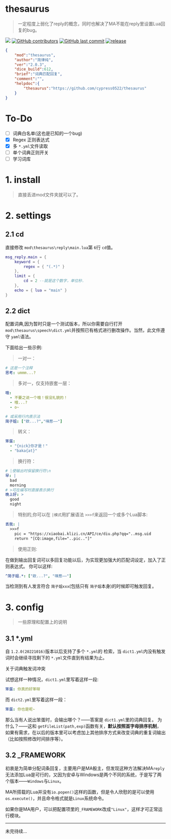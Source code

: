 # thesaurus
> 一定程度上弱化了reply的概念，同时也解决了MA不能在reply里设置Lua回复的bug。

[![](https://img.shields.io/badge/github-repo-blue)](https://github.com/ssJSKFJDJ/thesaurus)
[![GitHub contributors](https://img.shields.io/github/contributors/ssJSKFJDJ/thesaurus.svg)](https://github.com/ssJSKFJDJ/thesaurus/graphs/contributors)
[![GitHub last commit](https://img.shields.io/github/last-commit/ssJSKFJDJ/thesaurus.svg)](https://github.com/ssJSKFJDJ/thesaurus/commits)
[![release](https://img.shields.io/github/v/release/ssJSKFJDJ/thesaurus.svg)](https://github.com/ssJSKFJDJ/thesaurus/release)

```json
{
    "mod":"thesaurus",
    "author":"简律纯",
    "ver":"2.0.3",
    "dice_build":612,
    "brief":"词典匹配回复",
    "comment":"",
    "helpdoc":{
        "thesaurus":"https://github.com/cypress0522/thesaurus"
    }
}
```

# To-Do

- [ ] 词典白名单(这也是已知的一个bug)
- [X] Regex 正则表达式
- [X] 多 `*.yml`文件读取
- [ ] 单个词典正则开关
- [ ] 学习词库

# 1. install

> 直接丢进mod文件夹就可以了。

# 2. settings

## 2.1 cd

直接修改 `mod\thesaurus\reply\main.lua`第 `6`行 `cd`值。

```lua
msg_reply.main = {
    keyword = {
        regex = { "(.*)" }
    },
    limit = {
        cd = 2 --就是这个数字，单位秒.
    },
    echo = { lua = "main" }
}
```

## 2.2 dict

配置词典,因为暂时只是一个测试版本，所以你需要自行打开 `mod\thesaurus\speech\dict.yml`并按照已有格式进行删改操作。当然，此文件遵守 `yaml`语法。

下面给出一些示例:

> 一对一：

```yaml
# 这是一个注释
思考: ummm...?
```

> 多对一，仅支持嵌套一层：

```yaml
哦: 
  - 不要之说一个哦！很没礼貌的！
  - 哦...?
  - o~

# 或采用行内表示法
简子姐: ["欸...?","咦惹——"]
```

> 转义：

```yaml
笨蛋: 
  - "{nick}你才是！"
  - "baka{at}"
```

> 换行符：

```yaml
# |使输出时保留换行符\n
早: |
  bad
  morning
# >可在编写时直接表示换行
晚上好: >
  good
  night
```

> 特别的,你可以在 `|模式`用扩展语法 `>>>f`来返回一个或多个Lua脚本:

```yaml
丢我: |
  >>>f
    pic = "https://xiaobai.klizi.cn/API/ce/diu.php?qq="..msg.uid
    return "[CQ:image,file="..pic.."]"
```

> 使用正则:

在做到输出回复词可以多回复功能以后，为实现更加强大的匹配词设定，加入了正则表达式。
你可以这样:

```yaml
^简子姐.*: ["欸...?", "咦惹——"]
```

当检测到有人发言符合 `简子姐xxx`(包括只有 `简子姐`本身)的时候即可触发回复。

# 3. config

> 一些原理和配置上的说明

## 3.1 *.yml

自 `1.2.0(20221016)`版本以后支持了多个 `*.yml`的 检索，当 `dict1.yml`内没有触发词时会继续寻找剩下的 `*.yml`文件直到有结果为止。

关于词典触发词冲突

试想这样一种情况，`dict1.yml`里写着这样一段:

```yaml
笨蛋: 你真的好笨呀
```

而 `dict2.yml`里写着这样一段：

```yaml
笨蛋: 你也是呢~
```

那么当有人说出笨蛋时，会输出哪个？——答案是 `dict1.yml`里的词典回复。
为什么？——这和 `getFileList(path,exp)`函数有关，**默认按照首字母排序机制**，如果有需求，在以后的版本里可以考虑加上其他排序方式来改变词典的重复词输出（比如按照修改时间排序等）。

## 3.2 _FRAMEWORK

初衷是为简单分配词条回复，主要用户是MA骰主，但发现这种方法解决MA`reply`无法添加Lua是可行的，又因为安卓与Windows是两个不同的系统，于是写了两个版本——`Windows`与`Linux`。

MA所搭载的Lua并没有`io.popen()`这样的函数，但是令人欣慰的是可以使用`os.execute()`，并且命令格式就是`Linux`系统命令。

如果你是MA用户，可以把配置项里的`_FRAMEWORK`改成`"Linux"`，这样才可正常运行模块。

***

未完待续...
